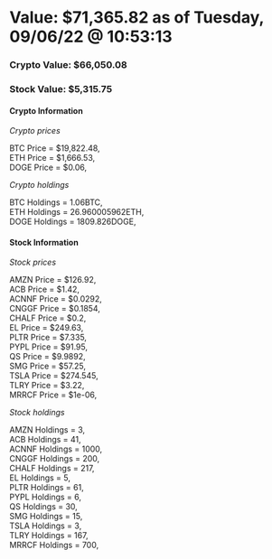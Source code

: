 # Value: $71,365.82 as of Tuesday, 09/06/22 @ 10:53:13 

### Crypto Value: $66,050.08

### Stock Value: $5,315.75

#### Crypto Information 
*Crypto prices* 

BTC Price = $19,822.48,  
ETH Price = $1,666.53,  
DOGE Price = $0.06,  


*Crypto holdings* 

BTC Holdings = 1.06BTC,  
ETH Holdings = 26.960005962ETH,  
DOGE Holdings = 1809.826DOGE,  


#### Stock Information 

*Stock prices* 

AMZN Price = $126.92,  
ACB Price = $1.42,  
ACNNF Price = $0.0292,  
CNGGF Price = $0.1854,  
CHALF Price = $0.2,  
EL Price = $249.63,  
PLTR Price = $7.335,  
PYPL Price = $91.95,  
QS Price = $9.9892,  
SMG Price = $57.25,  
TSLA Price = $274.545,  
TLRY Price = $3.22,  
MRRCF Price = $1e-06,  


*Stock holdings* 

AMZN Holdings = 3,  
ACB Holdings = 41,  
ACNNF Holdings = 1000,  
CNGGF Holdings = 200,  
CHALF Holdings = 217,  
EL Holdings = 5,  
PLTR Holdings = 61,  
PYPL Holdings = 6,  
QS Holdings = 30,  
SMG Holdings = 15,  
TSLA Holdings = 3,  
TLRY Holdings = 167,  
MRRCF Holdings = 700,  


